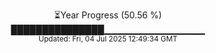 <p align="center">
⏳Year Progress (50.56 %) <br>
███████████████▁▁▁▁▁▁▁▁▁▁▁▁▁▁▁ <br>
<sub>Updated: Fri, 04 Jul 2025 12:49:34 GMT</sub>
</p>

